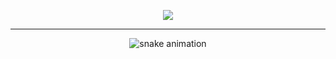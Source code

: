 <p align="center">
  <!-- Banner Hacker Style -->
  <img src="https://capsule-render.vercel.app/api?type=waving&color=0:0f0f0f,100:00ff00&height=200&section=header&text=Fahrurrozi&fontSize=50&fontColor=00ff00" />
</p>

---

<p align="center">
  <img src="https://github.com/Fahrurroziy/Fahrurroziy/blob/output/dist/snake.svg" alt="snake animation"/>
</p>
